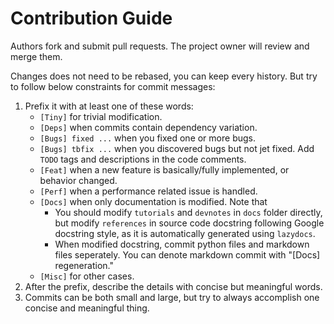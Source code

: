 # Contribution Guide

Authors fork and submit pull requests. The project owner will review and merge them.

Changes does not need to be rebased, you can keep every history. But try to follow below constraints for commit messages:

1. Prefix it with at least one of these words:
    - `[Tiny]` for trivial modification.
    - `[Deps]` when commits contain dependency variation.
    - `[Bugs] fixed ...` when you fixed one or more bugs.
    - `[Bugs] tbfix ...` when you discovered bugs but not jet fixed. Add `TODO` tags and descriptions in the code comments.
    - `[Feat]` when a new feature is basically/fully implemented, or behavior changed.
    - `[Perf]` when a performance related issue is handled.
    - `[Docs]` when only documentation is modified. Note that
        - You should modify `tutorials` and `devnotes` in `docs` folder directly, but modify `references` in source code docstring following Google docstring style, as it is automatically generated using `lazydocs`.
        - When modified docstring, commit python files and markdown files seperately. You can denote markdown commit with "[Docs] regeneration."
    - `[Misc]` for other cases.
2. After the prefix, describe the details with concise but meaningful words.
3. Commits can be both small and large, but try to always accomplish one concise and meaningful thing.
